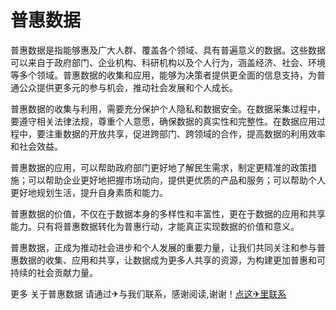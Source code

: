 # 普惠数据

普惠数据是指能够惠及广大人群、覆盖各个领域、具有普遍意义的数据。这些数据可以来自于政府部门、企业机构、科研机构以及个人行为，涵盖经济、社会、环境等多个领域。普惠数据的收集和应用，能够为决策者提供更全面的信息支持，为普通公众提供更多元的参与机会，推动社会发展和个人成长。

普惠数据的收集与利用，需要充分保护个人隐私和数据安全。在数据采集过程中，要遵守相关法律法规，尊重个人意愿，确保数据的真实性和完整性。在数据应用过程中，要注重数据的开放共享，促进跨部门、跨领域的合作，提高数据的利用效率和社会效益。

普惠数据的应用，可以帮助政府部门更好地了解民生需求，制定更精准的政策措施；可以帮助企业更好地把握市场动向，提供更优质的产品和服务；可以帮助个人更好地规划生活，提升自身素质和能力。

普惠数据的价值，不仅在于数据本身的多样性和丰富性，更在于数据的应用和共享能力。只有将普惠数据转化为普惠行动，才能真正实现数据的价值和意义。

普惠数据，正成为推动社会进步和个人发展的重要力量，让我们共同关注和参与普惠数据的收集、应用和共享，让数据成为更多人共享的资源，为构建更加普惠和可持续的社会贡献力量。


更多 关于普惠数据 请通过✈与我们联系，感谢阅读,谢谢！[点这✈里联系](https://lm.k02.cc)